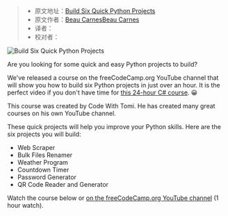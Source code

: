 > -  原文地址：[Build Six Quick Python Projects](https://www.freecodecamp.org/news/build-six-quick-python-projects/)
> -  原文作者：[Beau CarnesBeau Carnes](https://www.freecodecamp.org/news/author/beau/)
> -  译者：
> -  校对者：

![Build Six Quick Python Projects](https://www.freecodecamp.org/news/content/images/size/w2000/2021/03/6python.png)

Are you looking for some quick and easy Python projects to build?

We've released a course on the freeCodeCamp.org YouTube channel that will show you how to build six Python projects in just over an hour. It is the perfect video if you don't have time for [this 24-hour C# course](https://www.youtube.com/watch?v=wfWxdh-_k_4). 😀

This course was created by Code With Tomi. He has created many great courses on his own YouTube channel.

These quick projects will help you improve your Python skills. Here are the six projects you will build:

-   Web Scraper
-   Bulk Files Renamer
-   Weather Program
-   Countdown Timer
-   Password Generator
-   QR Code Reader and Generator

Watch the course below or [on the freeCodeCamp.org YouTube channel](https://youtu.be/SqvVm3QiQVk) (1 hour watch).